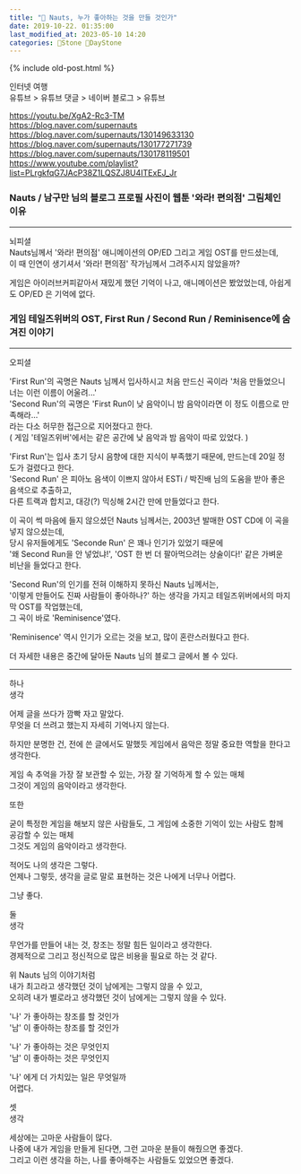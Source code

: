 ```yaml
---
title: "🌱 Nauts, 누가 좋아하는 것을 만들 것인가"
date: 2019-10-22. 01:35:00
last_modified_at: 2023-05-10 14:20
categories: 🗿Stone 🌱DayStone
---
```

{% include old-post.html %}

인터넷 여행  
유튜브 > 유튜브 댓글 > 네이버 블로그 > 유튜브  

<https://youtu.be/XgA2-Rc3-TM>  
<https://blog.naver.com/supernauts>  
<https://blog.naver.com/supernauts/130149633130>  
<https://blog.naver.com/supernauts/130177271739>  
<https://blog.naver.com/supernauts/130178119501>  
<https://www.youtube.com/playlist?list=PLrgkfqG7JAcP38Z1LQSZJ8U4ITExEJ_Jr>  

### Nauts / 남구만 님의 블로그 프로필 사진이 웹툰 '와라! 편의점' 그림체인 이유  

---

뇌피셜  
Nauts님께서 '와라! 편의점' 애니메이션의 OP/ED 그리고 게임 OST를 만드셨는데,  
이 때 인연이 생기셔서 '와라! 편의점' 작가님께서 그려주시지 않았을까?  

게임은 아이러브커피같아서 재밌게 했던 기억이 나고, 애니메이션은 봤었었는데, 아쉽게도 OP/ED 은 기억에 없다.  

### 게임 테일즈위버의 OST, First Run / Second Run / Reminisence에 숨겨진 이야기  

---

오피셜

'First Run'의 곡명은 Nauts 님께서 입사하시고 처음 만드신 곡이라 '처음 만들었으니 너는 이런 이름이 어울려...'  
'Second Run'의 곡명은 'First Run이 낮 음악이니 밤 음악이라면 이 정도 이름으로 만족해라...'  
라는 다소 허무한 접근으로 지어졌다고 한다.  
( 게임 '테일즈위버'에서는 같은 공간에 낮 음악과 밤 음악이 따로 있었다. )  

'First Run'는 입사 초기 당시 음향에 대한 지식이 부족했기 때문에, 만드는데 20일 정도가 걸렸다고 한다.  
'Second Run' 은 피아노 음색이 이쁘지 않아서 ESTi / 박진배 님의 도움을 받아 좋은 음색으로 추출하고,  
다른 트랙과 합치고, 대강(?) 믹싱해 2시간 만에 만들었다고 한다.  

이 곡이 썩 마음에 들지 않으셨던 Nauts 님께서는, 2003년 발매한 OST CD에 이 곡을 넣지 않으셨는데,  
당시 유저들에게도 'Seconde Run' 은 꽤나 인기가 있었기 때문에  
'왜 Second Run을 안 넣었냐!', 'OST 한 번 더 팔아먹으려는 상술이다!' 같은 가벼운 비난을 들었다고 한다.  

'Second Run'의 인기를 전혀 이해하지 못하신 Nauts 님께서는,  
'이렇게 만들어도 진짜 사람들이 좋아하나?' 하는 생각을 가지고 테일즈위버에서의 마지막 OST를 작업했는데,  
그 곡이 바로 'Reminisence'였다.  

'Reminisence' 역시 인기가 오르는 것을 보고, 많이 혼란스러웠다고 한다.  

더 자세한 내용은 중간에 달아둔 Nauts 님의 블로그 글에서 볼 수 있다.  

---

하나  
생각  

어제 글을 쓰다가 깜빡 자고 말았다.  
무엇을 더 쓰려고 했는지 자세히 기억나지 않는다.  

하지만 분명한 건, 전에 쓴 글에서도 말했듯 게임에서 음악은 정말 중요한 역할을 한다고 생각한다.  

게임 속 추억을 가장 잘 보관할 수 있는, 가장 잘 기억하게 할 수 있는 매체  
그것이 게임의 음악이라고 생각한다.  

또한  

굳이 특정한 게임을 해보지 않은 사람들도, 그 게임에 소중한 기억이 있는 사람도 함께 공감할 수 있는 매체  
그것도 게임의 음악이라고 생각한다.  

적어도 나의 생각은 그렇다.  
언제나 그렇듯, 생각을 글로 말로 표현하는 것은 나에게 너무나 어렵다.  

그냥 좋다.  

둘  
생각  

무언가를 만들어 내는 것, 창조는 정말 힘든 일이라고 생각한다.  
경제적으로 그리고 정신적으로 많은 비용을 필요로 하는 것 같다.  

위 Nauts 님의 이야기처럼  
내가 최고라고 생각했던 것이 남에게는 그렇지 않을 수 있고,  
오히려 내가 별로라고 생각했던 것이 남에게는 그렇지 않을 수 있다.  

'나' 가 좋아하는 창조를 할 것인가  
'남' 이 좋아하는 창조를 할 것인가  

'나' 가 좋아하는 것은 무엇인지  
'남' 이 좋아하는 것은 무엇인지  

'나' 에게 더 가치있는 일은 무엇일까  
어렵다.  

셋  
생각  

세상에는 고마운 사람들이 많다.  
나중에 내가 게임을 만들게 된다면, 그런 고마운 분들이 해줬으면 좋겠다.  
그리고 이런 생각을 하는, 나를 좋아해주는 사람들도 있었으면 좋겠다.  
